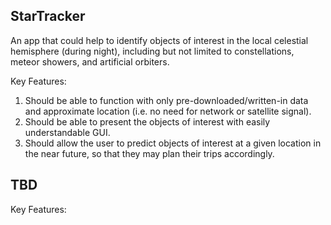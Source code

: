 ## StarTracker
An app that could help to identify objects of interest in the local celestial hemisphere (during night), including but not limited to constellations, meteor showers, and artificial orbiters.

Key Features:
1. Should be able to function with only pre-downloaded/written-in data and approximate location (i.e. no need for network or satellite signal).
2. Should be able to present the objects of interest with easily understandable GUI.
3. Should allow the user to predict objects of interest at a given location in the near future, so that they may plan their trips accordingly.

## TBD
Key Features:
